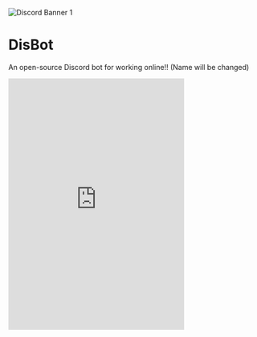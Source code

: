 ![Discord Banner 1](https://discordapp.com/api/guilds/938846833667620914/widget.png?style=banner1)
# DisBot
An open-source Discord bot for working online!! (Name will be changed)
<iframe src="https://discord.com/widget?id=938846833667620914&theme=dark" width="350" height="500" allowtransparency="true" frameborder="0" sandbox="allow-popups allow-popups-to-escape-sandbox allow-same-origin allow-scripts"></iframe>
